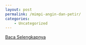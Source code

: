 ```yaml
---
layout: post
permalink: /mimpi-angin-dan-petir/
categories:
    - Uncategorized
---
```


[Baca Selengkapnya](/05)